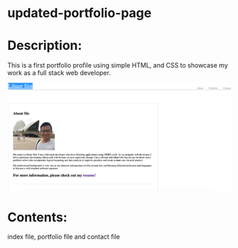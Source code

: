 # updated-portfolio-page
 
# Description:
This is a first portfolio profile using simple HTML, and CSS to showcase my work as a full stack web developer.

![updatedPortfolio](/assets/images/updated-portfolio%20pic.png?raw=true "Lihuor's portfolio")

# Contents:

index file, portfolio file and contact file

